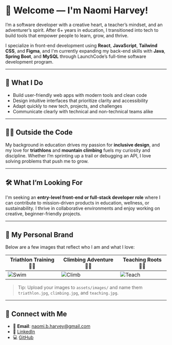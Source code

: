 
# 👋 Welcome — I'm Naomi Harvey!

I’m a software developer with a creative heart, a teacher’s mindset, and an adventurer’s spirit. After 6+ years in education, I transitioned into tech to build tools that empower people to learn, grow, and thrive.

I specialize in front-end development using **React**, **JavaScript**, **Tailwind CSS**, and **Figma**, and I'm currently expanding my back-end skills with **Java**, **Spring Boot**, and **MySQL** through LaunchCode’s full-time software development program.

---

## 🧠 What I Do

- Build user-friendly web apps with modern tools and clean code
- Design intuitive interfaces that prioritize clarity and accessibility
- Adapt quickly to new tech, projects, and challenges
- Communicate clearly with technical and non-technical teams alike

---

## 🧗‍♀️ Outside the Code

My background in education drives my passion for **inclusive design**, and my love for **triathlons** and **mountain climbing** fuels my curiosity and discipline. Whether I’m sprinting up a trail or debugging an API, I love solving problems that push me to grow.

---

## 🛠️ What I’m Looking For

I'm seeking an **entry-level front-end or full-stack developer role** where I can contribute to mission-driven products in education, wellness, or sustainability. I thrive in collaborative environments and enjoy working on creative, beginner-friendly projects.

---

## 📸 My Personal Brand

Below are a few images that reflect who I am and what I love:

| Triathlon Training 🏊‍♀️ | Climbing Adventure 🧗‍♀️ | Teaching Roots 👩‍🏫 |
|-------------------------|--------------------------|-----------------------|
| ![Swim](assets/images/triathlon.jpg) | ![Climb](assets/images/climbing.jpg) | ![Teach](assets/images/teaching.jpg) |

> Tip: Upload your images to `assets/images/` and name them `triathlon.jpg`, `climbing.jpg`, and `teaching.jpg`.

---

## 🔗 Connect with Me

- 📧 **Email**: naomi.b.harvey@gmail.com  
- 💼 [LinkedIn](https://www.linkedin.com/in/naomi-harvey-masters-in-education-and-self-taught-software-developer)  
- 💻 [GitHub](https://github.com/yourusername)  
